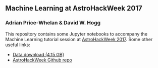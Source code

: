 ## Machine Learning at AstroHackWeek 2017

### Adrian Price-Whelan & David W. Hogg

This repository contains some Jupyter notebooks to accompany the Machine
Learning tutorial session at
[AstroHackWeek 2017](http://astrohackweek.org/2017/). Some other useful links:

* [Data download (4.15 GB)]()
* [AstroHackWeek Github repo](https://github.com/AstroHackWeek/AstroHackWeek2017/)

